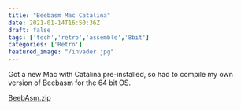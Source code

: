 ```yaml
---
title: "Beebasm Mac Catalina"
date: 2021-01-14T16:50:36Z
draft: false
tags: ['tech','retro','assemble','8bit']
categories: ['Retro']
featured_image: "/invader.jpg"
---
```


Got a new Mac with Catalina pre-installed, so had to compile my own version of [Beebasm]() for the 64 bit OS.

[BeebAsm.zip](/beebasm.zip)
